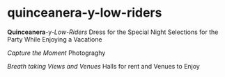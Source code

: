 # quinceanera-y-low-riders
**Quinceanera**-y-_Low-Riders_
Dress for the Special Night
Selections for the Party
While Enjoying a Vacatione 

_Capture the Moment_ 
Photograghy

_Breath taking Views and Venues_
Halls for rent and Venues to Enjoy